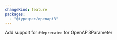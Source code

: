 ```yaml
---
changeKind: feature
packages:
  - "@typespec/openapi3"
---
```


Add support for `#deprecated` for OpenAPI3Parameter